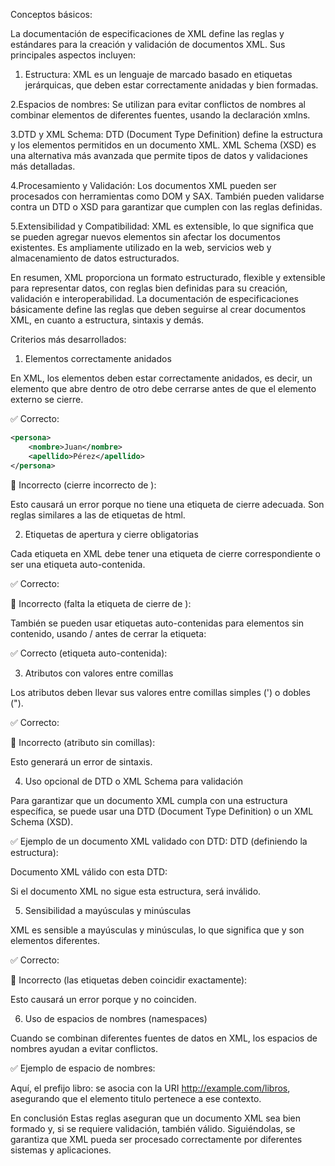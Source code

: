 Conceptos básicos:

La documentación de especificaciones de XML define las reglas y estándares para la creación y validación de documentos XML. Sus principales aspectos incluyen:

1. Estructura:
    XML es un lenguaje de marcado basado en etiquetas jerárquicas, que deben estar correctamente anidadas y bien formadas.

2.Espacios de nombres:
    Se utilizan para evitar conflictos de nombres al combinar elementos de diferentes fuentes, usando la declaración xmlns.

3.DTD y XML Schema:
    DTD (Document Type Definition) define la estructura y los elementos permitidos en un documento XML.
    XML Schema (XSD) es una alternativa más avanzada que permite tipos de datos y validaciones más detalladas.

4.Procesamiento y Validación:
    Los documentos XML pueden ser procesados con herramientas como DOM y SAX. También pueden validarse contra un DTD o XSD para garantizar que cumplen con las reglas definidas.

5.Extensibilidad y Compatibilidad:
    XML es extensible, lo que significa que se pueden agregar nuevos elementos sin afectar los documentos existentes. 
    Es ampliamente utilizado en la web, servicios web y almacenamiento de datos estructurados.

En resumen, XML proporciona un formato estructurado, flexible y extensible para representar datos, con reglas bien definidas para su creación, validación e interoperabilidad.
La documentación de especificaciones básicamente define las reglas que deben seguirse al crear documentos XML, en cuanto a estructura, sintaxis y demás.

Criterios más desarrollados:

1. Elementos correctamente anidados

En XML, los elementos deben estar correctamente anidados, es decir, un elemento que abre dentro de otro debe cerrarse antes de que el elemento externo se cierre.

✅ Correcto:

```xml
<persona>
    <nombre>Juan</nombre>
    <apellido>Pérez</apellido>
</persona>
```

🚫 Incorrecto (cierre incorrecto de <nombre>):

<!--<persona>
    <nombre>Juan
    <apellido>Pérez</apellido>
</persona>-->

Esto causará un error porque <nombre> no tiene una etiqueta de cierre adecuada. Son reglas similares a las de etiquetas de html.

2. Etiquetas de apertura y cierre obligatorias

Cada etiqueta en XML debe tener una etiqueta de cierre correspondiente o ser una etiqueta auto-contenida.

✅ Correcto:

<!--<producto>
    <nombre>Computadora</nombre>
</producto>-->

🚫 Incorrecto (falta la etiqueta de cierre de <nombre>):

<!--<producto>
    <nombre>Computadora
</producto>-->

También se pueden usar etiquetas auto-contenidas para elementos sin contenido, usando / antes de cerrar la etiqueta:

✅ Correcto (etiqueta auto-contenida):

<!--<imagen src="foto.jpg" />-->

3. Atributos con valores entre comillas

Los atributos deben llevar sus valores entre comillas simples (') o dobles (").

✅ Correcto:

<!--<usuario id="123" nombre="Ana" />-->

🚫 Incorrecto (atributo sin comillas):

<!--<usuario id=123 nombre=Ana />-->

Esto generará un error de sintaxis.

4. Uso opcional de DTD o XML Schema para validación

Para garantizar que un documento XML cumpla con una estructura específica, se puede usar una DTD (Document Type Definition) o un XML Schema (XSD).

✅ Ejemplo de un documento XML validado con DTD:
DTD (definiendo la estructura):

<!--<!DOCTYPE persona [
    <!ELEMENT persona (nombre, edad)>
    <!ELEMENT nombre (#PCDATA)>
    <!ELEMENT edad (#PCDATA)>
]>-->

Documento XML válido con esta DTD:

<!--<persona>
    <nombre>Lucía</nombre>
    <edad>30</edad>
</persona>-->

Si el documento XML no sigue esta estructura, será inválido.

5. Sensibilidad a mayúsculas y minúsculas

XML es sensible a mayúsculas y minúsculas, lo que significa que <Nombre> y <nombre> son elementos diferentes.

✅ Correcto:

<!--<Persona>
    <Nombre>Pedro</Nombre>
</Persona>-->

🚫 Incorrecto (las etiquetas deben coincidir exactamente):

<!--<Persona>
    <nombre>Pedro</Nombre>
</Persona>-->

Esto causará un error porque <nombre> y <Nombre> no coinciden.

6. Uso de espacios de nombres (namespaces)

Cuando se combinan diferentes fuentes de datos en XML, los espacios de nombres ayudan a evitar conflictos.

✅ Ejemplo de espacio de nombres:

<!--<catalogo xmlns:libro="http://example.com/libros">
    <libro:titulo>XML para principiantes</libro:titulo>
</catalogo>-->

Aquí, el prefijo libro: se asocia con la URI http://example.com/libros, asegurando que el elemento titulo pertenece a ese contexto.

En conclusión
Estas reglas aseguran que un documento XML sea bien formado y, si se requiere validación, también válido. 
Siguiéndolas, se garantiza que XML pueda ser procesado correctamente por diferentes sistemas y aplicaciones.
